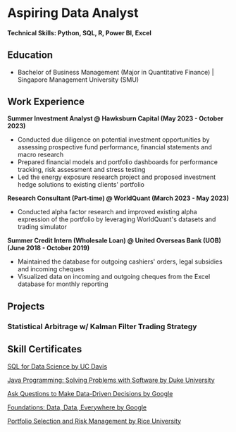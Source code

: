 # Aspiring Data Analyst

#### Technical Skills: Python, SQL, R, Power BI, Excel

## Education
- Bachelor of Business Management (Major in Quantitative Finance) | Singapore Management University (SMU)

## Work Experience
**Summer Investment Analyst @ Hawksburn Capital (May 2023 - October 2023)**
- Conducted due diligence on potential investment opportunities by assessing prospective fund performance, financial statements and macro research
- Prepared financial models and portfolio dashboards for performance tracking, risk assessment and stress testing
- Led the energy exposure research project and proposed investment hedge solutions to existing clients' portfolio

**Research Consultant (Part-time) @ WorldQuant (March 2023 - May 2023)**
- Conducted alpha factor research and improved existing alpha expression of the portfolio by leveraging WorldQuant's datasets and trading simulator

**Summer Credit Intern (Wholesale Loan) @ United Overseas Bank (UOB) (June 2018 - October 2019)**
- Maintained the database for outgoing cashiers' orders, legal subsidies and incoming cheques 
- Visualized data on incoming and outgoing cheques from the Excel database for monthly reporting

## Projects
### Statistical Arbitrage w/ Kalman Filter Trading Strategy 

## Skill Certificates
[SQL for Data Science by UC Davis](https://coursera.org/share/4d6992156eb8cf01070a629f186ad116)

[Java Programming: Solving Problems with Software by Duke University](https://www.coursera.org/account/accomplishments/certificate/3DE9FFDX8UUK)

[Ask Questions to Make Data-Driven Decisions by Google](https://www.coursera.org/account/accomplishments/records/MU9FZFRVUGDB)

[Foundations: Data, Data, Everywhere by Google](https://www.coursera.org/account/accomplishments/records/8PEK2CWEJE4C)

[Portfolio Selection and Risk Management by Rice University](https://www.coursera.org/account/accomplishments/records/F9XSBGAMLUPT)
